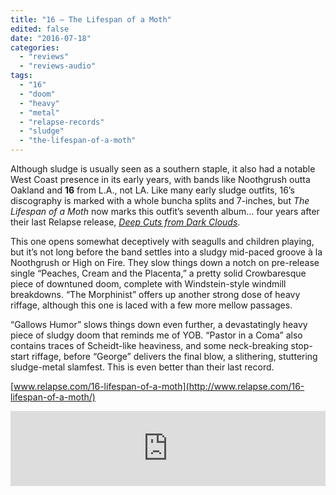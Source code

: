 ```yaml
---
title: "16 – The Lifespan of a Moth"
edited: false
date: "2016-07-18"
categories:
  - "reviews"
  - "reviews-audio"
tags:
  - "16"
  - "doom"
  - "heavy"
  - "metal"
  - "relapse-records"
  - "sludge"
  - "the-lifespan-of-a-moth"
---
```


Although sludge is usually seen as a southern staple, it also had a notable West Coast presence in its early years, with bands like Noothgrush outta Oakland and **16** from L.A., not LA. Like many early sludge outfits, 16’s discography is marked with a whole buncha splits and 7-inches, but _The Lifespan of a Moth_ now marks this outfit’s seventh album… four years after their last Relapse release, _[Deep Cuts from Dark Clouds](https://hellbound.ca/2012/04/16-deep-cuts-from-dark-clouds/)_.

This one opens somewhat deceptively with seagulls and children playing, but it’s not long before the band settles into a sludgy mid-paced groove à la Noothgrush or High on Fire. They slow things down a notch on pre-release single “Peaches, Cream and the Placenta,” a pretty solid Crowbaresque piece of downtuned doom, complete with Windstein-style windmill breakdowns. “The Morphinist” offers up another strong dose of heavy riffage, although this one is laced with a few more mellow passages.

“Gallows Humor” slows things down even further, a devastatingly heavy piece of sludgy doom that reminds me of YOB. “Pastor in a Coma” also contains traces of Scheidt-like heaviness, and some neck-breaking stop-start riffage, before “George” delivers the final blow, a slithering, stuttering sludge-metal slamfest. This is even better than their last record.

[www.relapse.com/16-lifespan-of-a-moth](http://www.relapse.com/16-lifespan-of-a-moth/)

<iframe style="border: 0; width: 100%; height: 120px;" src="https://bandcamp.com/EmbeddedPlayer/album=2050917689/size=large/bgcol=ffffff/linkcol=0687f5/tracklist=false/artwork=small/transparent=true/" width="300" height="150" seamless=""><a href="http://16theband.bandcamp.com/album/lifespan-of-a-moth">Lifespan of a Moth by 16</a></iframe>
